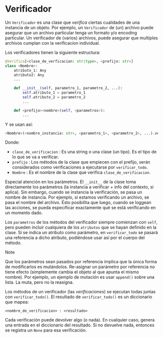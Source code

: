 # Verificador

Un `Verificador` es una clase que _verifica_ ciertas cualidades de una instancia de un objeto. Por ejemplo, un `Verificador` de (un) archivo puede asegurar que un archivo particular tenga un formato y/o encoding particular. Un verificador de (varios) archivos, puede asegurar que multiples archivos cumplan con la verificacion individual.

Los verificadores tienen la siguiente estructura:

```python
@Verifica[<clase_de_verficacion: str|type>, <prefijo: str>]
class <Nombre>:
    atributo_1: Any
    atributo2: Any
    ...

    def __init__(self, parametro_1, parametro_2, ...):
        self.atributo_1 = parametro_1
        self.atributo_2 = parametro_2
        ...

    def <prefijo><nombre>(self, <parametros>):
        ...
```

Y se usan así:

```python
<Nombre>(<nombre_instancia: str>, <parametro_1>, <parametro_2>, ...).verificar_todo()
```

Donde:

- `clase_de_verificacion` : Es una string o una clase (un tipo). Es el tipo de lo que se va a verificar.
- `prefijo` : Los métodos de la clase que empiecen con el prefijo, serán considerados como verificaciones a ejecutarse por `verificar_todo`.
- `Nombre` : Es el nombre de la clase que verifica `clase_de_verificacion`.

Especial atención en los parámetros. El `__init__` de la clase toma directamente los parámetros (la instancia a verificar + info del contexto, si aplica). Sin embargo, cuando se instancia la verificación, se pasa un nombre de instancia. Por ejemplo, si estamos verificando un archivo, se pasa el nombre del archivo. Ésto posibilita que luego, cuando se loggean las acciones, se pueda especificar exactamente qué se está verificando en un momento dado.

Los `parametros` de los métodos del verificador siempre comienzan con `self`, pero pueden incluír cualquiera de los `atributos` que se hayan definido en la clase. Si se indica un atributo como parámetro, en `verificar_todo` se pasará una referencia a dicho atributo, podiéndose usar así por el cuerpo del método.

> [!NOTE]
> Que los parámetros sean pasados por referencia implica que la única forma de
> modificarlos es mutándolos. Re-asignar un parámetro por referencia no tiene efecto
> (simplemente cambia el objeto al que apunta el mismo nombre).
> Por ejemplo, un ejemplo de mutación es usar `append()` sobre una lista.
> La muta, pero no la reasigna.

Los métodos de un verificador (las _verificaciones_) se ejecutan todas juntas con `verificar_todo()`. El resultado de `verificar_todo()` es un diccionario que mapea:

```
<nombre_de_verificacion> : <resultado>
```

Cada verificación puede devolver algo (o nada). En cualquier caso, genera una entrada en el diccionario del resultado. Si no devuelve nada, entonces se registra un `None` para esa verificación.

